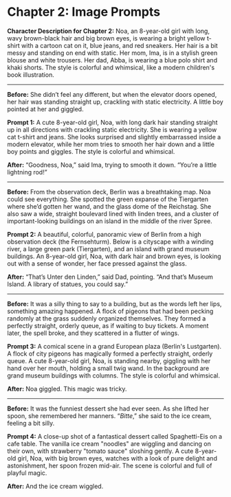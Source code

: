 
# Chapter 2: Image Prompts

**Character Description for Chapter 2:** Noa, an 8-year-old girl with long, wavy brown-black hair and big brown eyes, is wearing a bright yellow t-shirt with a cartoon cat on it, blue jeans, and red sneakers. Her hair is a bit messy and standing on end with static. Her mom, Ima, is in a stylish green blouse and white trousers. Her dad, Abba, is wearing a blue polo shirt and khaki shorts. The style is colorful and whimsical, like a modern children's book illustration.

---

**Before:**
She didn’t feel any different, but when the elevator doors opened, her hair was standing straight up, crackling with static electricity. A little boy pointed at her and giggled.

**Prompt 1:**
A cute 8-year-old girl, Noa, with long dark hair standing straight up in all directions with crackling static electricity. She is wearing a yellow cat t-shirt and jeans. She looks surprised and slightly embarrassed inside a modern elevator, while her mom tries to smooth her hair down and a little boy points and giggles. The style is colorful and whimsical.

**After:**
“Goodness, Noa,” said Ima, trying to smooth it down. “You’re a little lightning rod!”

---

**Before:**
From the observation deck, Berlin was a breathtaking map. Noa could see everything. She spotted the green expanse of the Tiergarten where she’d gotten her wand, and the glass dome of the Reichstag. She also saw a wide, straight boulevard lined with linden trees, and a cluster of important-looking buildings on an island in the middle of the river Spree.

**Prompt 2:**
A beautiful, colorful, panoramic view of Berlin from a high observation deck (the Fernsehturm). Below is a cityscape with a winding river, a large green park (Tiergarten), and an island with grand museum buildings. An 8-year-old girl, Noa, with dark hair and brown eyes, is looking out with a sense of wonder, her face pressed against the glass.

**After:**
“That’s Unter den Linden,” said Dad, pointing. “And that’s Museum Island. A library of statues, you could say.”

---

**Before:**
It was a silly thing to say to a building, but as the words left her lips, something amazing happened. A flock of pigeons that had been pecking randomly at the grass suddenly organized themselves. They formed a perfectly straight, orderly queue, as if waiting to buy tickets. A moment later, the spell broke, and they scattered in a flutter of wings.

**Prompt 3:**
A comical scene in a grand European plaza (Berlin's Lustgarten). A flock of city pigeons has magically formed a perfectly straight, orderly queue. A cute 8-year-old girl, Noa, is standing nearby, giggling with her hand over her mouth, holding a small twig wand. In the background are grand museum buildings with columns. The style is colorful and whimsical.

**After:**
Noa giggled. This magic was tricky.

---

**Before:**
It was the funniest dessert she had ever seen. As she lifted her spoon, she remembered her manners. “*Bitte*,” she said to the ice cream, feeling a bit silly.

**Prompt 4:**
A close-up shot of a fantastical dessert called Spaghetti-Eis on a cafe table. The vanilla ice cream "noodles" are wiggling and dancing on their own, with strawberry "tomato sauce" sloshing gently. A cute 8-year-old girl, Noa, with big brown eyes, watches with a look of pure delight and astonishment, her spoon frozen mid-air. The scene is colorful and full of playful magic.

**After:**
And the ice cream wiggled.
